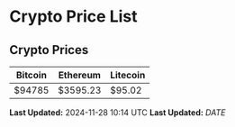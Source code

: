 # Crypto Price List

## Crypto Prices
| Bitcoin | Ethereum | Litecoin |
| ------- | -------- | -------- |
| $94785 | $3595.23 | $95.02 |
**Last Updated:** 2024-11-28 10:14 UTC
**Last Updated:** $DATE$
